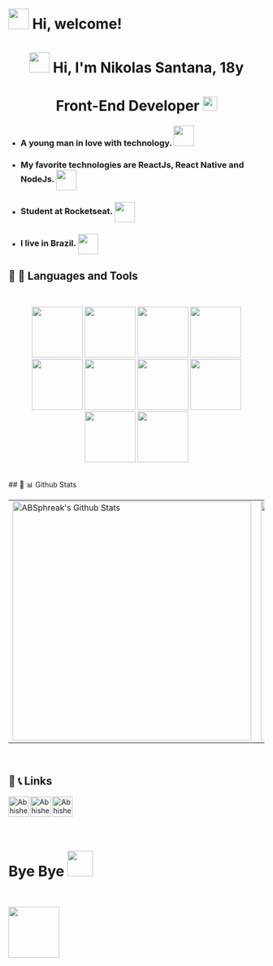 <h1>  <img src="https://emojis.slackmojis.com/emojis/images/1588315024/8823/hyperkitty.gif?1588315024" width="40" /> Hi, welcome! </h1>
<h1 align="center"> <img src="https://emojis.slackmojis.com/emojis/images/1621024394/39092/cat-roll.gif?1621024394" width="40" /> Hi, I'm Nikolas Santana, 18y</h1>
<h1 align="center">Front-End Developer <img src="https://emojis.slackmojis.com/emojis/images/1614366443/15178/painter.gif?1614366443" width="28" /></h1> 

- <h3>A young man in love with technology. <img src="https://emojis.slackmojis.com/emojis/images/1614195067/14740/pc_computer.gif?1614195067" width="40" /></h3> 

- <h3>My favorite technologies are ReactJs, React Native and NodeJs. <img align="center" width=40px" src="https://emojis.slackmojis.com/emojis/images/1596129820/9856/love.gif?1596129820"></h3> 

- <h3> Student at Rocketseat. <img align="center" width="40px" src="https://emojis.slackmojis.com/emojis/images/1611852306/12254/stockrocket.gif?1611852306"></h3> 

- <h3>I live in Brazil. <img align="center" width="40px" src="https://emojis.slackmojis.com/emojis/images/1622794195/43305/brazil.gif?1622794195"></h3>

## 🔧 🔨 Languages and Tools
<br>
<p align="center" margin="100px"> 
<code><img height="100" src="https://media.giphy.com/media/XAxylRMCdpbEWUAvr8/giphy.gif"></code>
<code><img height="100" src="https://media.giphy.com/media/fsEaZldNC8A1PJ3mwp/giphy.gif"></code>
<code><img height="100" src="https://media.giphy.com/media/ln7z2eWriiQAllfVcn/giphy.gif"></code>
<code><img height="100" src="https://media.giphy.com/media/kdFc8fubgS31b8DsVu/giphy.gif"></code>
<code><img height="100" src="https://media.giphy.com/media/eNAsjO55tPbgaor7ma/giphy.gif"></code>
<code><img height="100" src="https://media.giphy.com/media/LMt9638dO8dftAjtco/giphy.gif"></code>
<code><img height="100" src="https://media.giphy.com/media/kH1DBkPNyZPOk0BxrM/giphy.gif"></code>
<code><img height="100" src="https://media.giphy.com/media/Ri2TUcKlaOcaDBxFpY/giphy.gif"></code>
<code><img height="100" src="https://media.giphy.com/media/KzJkzjggfGN5Py6nkT/giphy.gif"></code>
<code><img height="100" src="https://media.giphy.com/media/IdyAQJVN2kVPNUrojM/giphy.gif"></code>
</p>

<br>
## 🧮 📊 Github Stats
<a href='https://github.com/Nikolas-as/github-stats-transparent'>

  <table>
    <tr>
      <td>
      <img align="left" width="470px" src="https://github-readme-stats.vercel.app/api?username=Nikolas-as&include_all_commits=true&count_private=true&show_icons=true&line_height=20&title_color=7A7ADB&icon_color=2234AE&text_color=D3D3D3&bg_color=0,000000,130F40" alt="ABSphreak's Github Stats">
      </td>
        <td><img width="470px" align="rigth" src="https://github-readme-stats.vercel.app/api/top-langs/?username=Nikolas-as&layout=compact&langs_count20=true&count_private=true&show_icons=true&line_height=20&title_color=7A7ADB&icon_color=2234AE&text_color=D3D3D3&bg_color=0,000000,130F40"/></td> 
    </tr>   
</table>

</a> 
  
<br>

## 🔗 📞 Links

<a href="https://www.linkedin.com/in/nikolas-santana-/">
  <img align="left" alt="Abhishek's LinkedIN" width="40px" src="https://raw.githubusercontent.com/peterthehan/peterthehan/master/assets/linkedin.svg" />
</a>
<a href="https://twitter.com/NikaumJs">
  <img align="left" alt="Abhishek's LinkedIN" width="40px" src="https://raw.githubusercontent.com/peterthehan/peterthehan/master/assets/twitter.svg" />
</a>
<a href="https://open.spotify.com/user/kildil?si=FkqcGZ5rRE2OaGhyQyBosw&utm_source=copy-link">
  <img align="left" alt="Abhishek's Spotify" width="40px" src="https://raw.githubusercontent.com/peterthehan/peterthehan/master/assets/spotify.svg" />
</a>
  
<!--  <a href="https://www.youtube.com/watch?v=BBJa32lCaaY">
  <img align="left" alt="Abhishek Naidu | Twitter" width="40px" src="https://raw.githubusercontent.com/peterthehan/peterthehan/master/assets/youtube.svg" />
</a> -->

<br>
<br>
<br>
<br>
  
# Bye Bye <img src="https://emojis.slackmojis.com/emojis/images/1616110799/22173/bye.gif?1616110799" width="50" /> 
<br>
<br>
  
<img src="https://emojis.slackmojis.com/emojis/images/1598266360/10254/pepe_naruto.gif?1598266360" width="100" />
</p>
